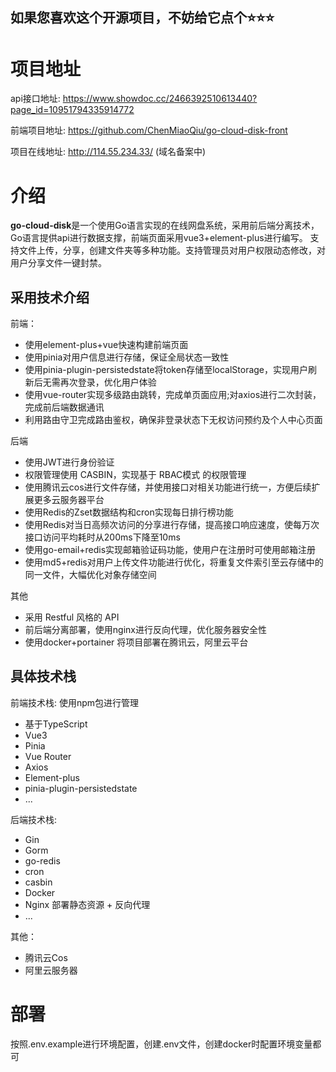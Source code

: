## 如果您喜欢这个开源项目，不妨给它点个⭐️⭐️⭐️

# 项目地址

api接口地址: https://www.showdoc.cc/2466392510613440?page_id=10951794335914772

前端项目地址: https://github.com/ChenMiaoQiu/go-cloud-disk-front

项目在线地址: http://114.55.234.33/ (域名备案中)

# 介绍

**go-cloud-disk**是一个使用Go语言实现的在线网盘系统，采用前后端分离技术，Go语言提供api进行数据支撑，前端页面采用vue3+element-plus进行编写。
支持文件上传，分享，创建文件夹等多种功能。支持管理员对用户权限动态修改，对用户分享文件一键封禁。

## 采用技术介绍

前端：

- 使用element-plus+vue快速构建前端页面
- 使用pinia对用户信息进行存储，保证全局状态一致性
- 使用pinia-plugin-persistedstate将token存储至localStorage，实现用户刷新后无需再次登录，优化用户体验
- 使用vue-router实现多级路由跳转，完成单页面应用;对axios进行二次封装，完成前后端数据通讯
- 利用路由守卫完成路由鉴权，确保非登录状态下无权访问预约及个人中心页面

后端

- 使用JWT进行身份验证
- 权限管理使用 CASBIN，实现基于 RBAC模式 的权限管理
- 使用腾讯云cos进行文件存储，并使用接口对相关功能进行统一，方便后续扩展更多云服务器平台
- 使用Redis的Zset数据结构和cron实现每日排行榜功能
- 使用Redis对当日高频次访问的分享进行存储，提高接口响应速度，使每万次接口访问平均耗时从200ms下降至10ms
- 使用go-email+redis实现邮箱验证码功能，使用户在注册时可使用邮箱注册
- 使用md5+redis对用户上传文件功能进行优化，将重复文件索引至云存储中的同一文件，大幅优化对象存储空间

其他

- 采用 Restful 风格的 API
- 前后端分离部署，使用nginx进行反向代理，优化服务器安全性
- 使用docker+portainer 将项目部署在腾讯云，阿里云平台

## 具体技术栈

前端技术栈: 使用npm包进行管理

- 基于TypeScript
- Vue3
- Pinia
- Vue Router
- Axios
- Element-plus
- pinia-plugin-persistedstate
- ...

后端技术栈:

- Gin
- Gorm
- go-redis
- cron
- casbin
- Docker
- Nginx 部署静态资源 + 反向代理
- ...

其他：

- 腾讯云Cos
- 阿里云服务器

# 部署

按照.env.example进行环境配置，创建.env文件，创建docker时配置环境变量都可
